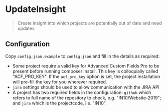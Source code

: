 # UpdateInsight
> Create insight into which projects are potentially out of date and need updates

## Configuration
Copy `config.json.example` to `config.json` and fill in the details as required:

* Some project require a valid key for Advanced Custom Fields Pro to be present before running composer install. This key is colloquially called "ACF_PRO_KEY". If the `acf_pro_key` option is set, the project installation will pre-fill the key for you wherever required.
* `jira` settings should be used to allow communication with the JIRA API
* A project has two required fields in the configuration: `github` which refers to full name of the repository to check, e.g. "IN10/Website-2019"; and `jira` which is the projectcode, i.e. "IN10".
